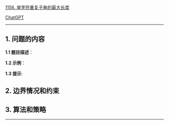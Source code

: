 [1156. 单字符重复子串的最大长度](https://leetcode.cn/problems/swap-for-longest-repeated-character-substring)

[ChatGPT](chat.openai.com)

---

## 1. 问题的内容
**1.1 题目描述**：

**1.2 示例**：

**1.3 提示**:

## 2. 边界情况和约束


## 3. 算法和策略

---

